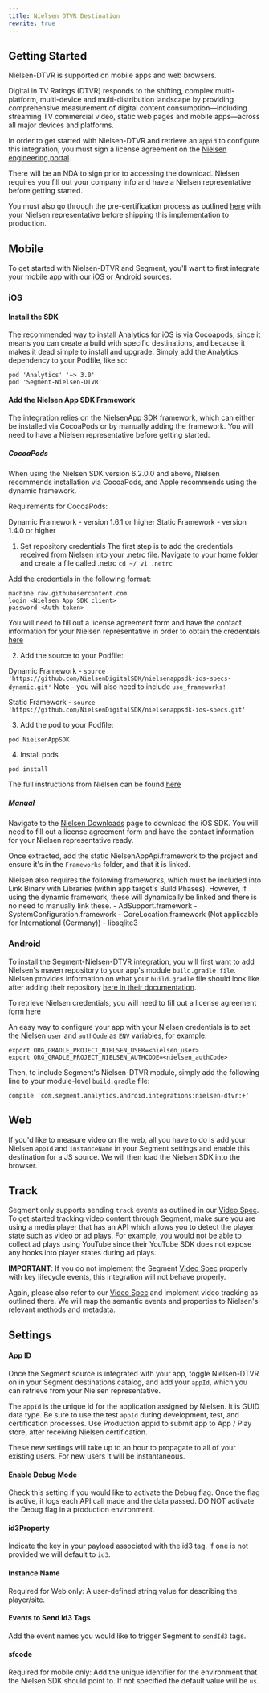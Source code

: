 ```yaml
---
title: Nielsen DTVR Destination
rewrite: true
---
```


<!-- This file is for you to put your documentation in. Without any content in this file, the doc system pulls from the API and then builds a doc from the template in /client/layouts/destinations.html.  To disable/remove the template content, add `rewrite: true` in the metadata at the top of this file. -->
## Getting Started

Nielsen-DTVR is supported on mobile apps and web browsers.

Digital in TV Ratings (DTVR) responds to the shifting, complex multi-platform,
multi-device and multi-distribution landscape by providing comprehensive
measurement of digital content consumption—including streaming TV commercial
video, static web pages and mobile apps—across all major devices and platforms.

In order to get started with Nielsen-DTVR and retrieve an `appid` to configure
this integration, you must sign a license agreement on the [Nielsen engineering
portal](https://engineeringportal.nielsen.com/docs/Main_Page).

There will be an NDA to sign prior to accessing the download. Nielsen requires
you fill out your company info and have a Nielsen representative before getting
started.

You must also go through the pre-certification process as outlined
[here](https://engineeringportal.nielsen.com/docs/Digital_Pre-Certification_Checklist)
with your Nielsen representative before shipping this implementation to
production.

## Mobile

To get started with Nielsen-DTVR and Segment, you'll want to first integrate
your mobile app with our [iOS](/docs/connections/sources/catalog/libraries/mobile/ios/) or
[Android](/docs/connections/sources/catalog/libraries/mobile/android/) sources.

### iOS

#### Install the SDK

The recommended way to install Analytics for iOS is via Cocoapods, since it
means you can create a build with specific destinations, and because it makes
it dead simple to install and upgrade. Simply add the Analytics dependency to
your Podfile, like so:

```
pod 'Analytics' '~> 3.0'
pod 'Segment-Nielsen-DTVR'
```

#### Add the Nielsen App SDK Framework 

The integration relies on the NielsenApp SDK framework, which can either be installed via CocoaPods or by manually
adding the framework. You will need to have a Nielsen representative before
getting started.

##### CocoaPods

When using the Nielsen SDK version 6.2.0.0 and above, Nielsen recommends
installation via CocoaPods, and Apple recommends using the dynamic framework.

Requirements for CocoaPods:

Dynamic Framework - version 1.6.1 or higher
Static Framework - version 1.4.0 or higher

1. Set repository credentials The first step is to add the credentials received
from Nielsen into your .netrc file. Navigate to your home folder and create a
file called .netrc ``` cd ~/ vi .netrc ```

  Add the credentials in the following format:
  ```
  machine raw.githubusercontent.com
  login <Nielsen App SDK client>
  password <Auth token>
  ```

  You will need to fill out a license agreement form and have the contact
  information for your Nielsen representative in order to obtain the
  credentials
  [here](https://engineeringportal.nielsen.com/docs/connections/special:Downloads)

2. Add the source to your Podfile:

  Dynamic Framework - `source 'https://github.com/NielsenDigitalSDK/nielsenappsdk-ios-specs-dynamic.git'`
  Note - you will also need to include `use_frameworks!`

  Static Framework - `source 'https://github.com/NielsenDigitalSDK/nielsenappsdk-ios-specs.git'`

3. Add the pod to your Podfile:

  `pod NielsenAppSDK`

4. Install pods

  `pod install`

The full instructions from Nielsen can be found
[here](https://engineeringportal.nielsen.com/docs/Digital_Measurement_iOS_Artifactory_Guide)

##### Manual

Navigate to the [Nielsen
Downloads](https://engineeringportal.nielsen.com/docs/connections/special:Downloads) page
to download the iOS SDK. You will need to fill out a license agreement form and
have the contact information for your Nielsen representative ready.

Once extracted, add the static NielsenAppApi.framework to the project and
ensure it's in the `Frameworks` folder, and that it is linked.

Nielsen also requires the following frameworks, which must be included into
Link Binary with Libraries (within app target's Build Phases). However, if
using the dynamic framework, these will dynamically be linked and there is no
need to manually link these. - AdSupport.framework -
SystemConfiguration.framework - CoreLocation.framework (Not applicable for
International (Germany)) - libsqlite3

### Android

To install the Segment-Nielsen-DTVR integration, you will first want to add
Nielsen's maven repository to your app's module `build.gradle file`. Nielsen
provides information on what your `build.gradle` file should look like after
adding their repository [here in their
documentation](https://engineeringportal.nielsen.com/docs/Digital_Measurement_Android_Artifactory_Guide#Add_Nielsen_Maven_Repository).

To retrieve Nielsen credentials, you will need to fill out a license agreement
form [here](https://engineeringportal.nielsen.com/docs/connections/special:Downloads)

An easy way to configure your app with your Nielsen credentials is to set the
Nielsen `user` and `authCode` as `ENV` variables, for example:

```
export ORG_GRADLE_PROJECT_NIELSEN_USER=<nielsen_user>
export ORG_GRADLE_PROJECT_NIELSEN_AUTHCODE=<nielsen_authCode>
```

Then, to include Segment's Nielsen-DTVR module, simply add the following line
to your module-level `build.gradle` file:

```
compile 'com.segment.analytics.android.integrations:nielsen-dtvr:+'
```

##  Web

If you'd like to measure video on the web, all you have to do is add your
Nielsen `appId` and `instanceName` in your Segment settings and enable this
destination for a JS source. We will then load the Nielsen SDK into the
browser.

## Track

Segment only supports sending `track` events as outlined in our [Video
Spec](/docs/connections/spec/video/). To get started tracking video content through
Segment, make sure you are using a media player that has an API which allows
you to detect the player state such as video or ad plays. For example, you
would not be able to collect ad plays using YouTube since their YouTube SDK
does not expose any hooks into player states during ad plays.

**IMPORTANT**: If you do not implement the Segment [Video
Spec](/docs/connections/spec/video/) properly with key lifecycle events, this integration
will not behave properly.

Again, please also refer to our [Video Spec](/docs/connections/spec/video/) and implement
video tracking as outlined there. We will map the semantic events and
properties to Nielsen's relevant methods and metadata.

## Settings

#### App ID 
Once the Segment source is integrated with your app, toggle
Nielsen-DTVR on in your Segment destinations catalog, and add your `appId`,
which you can retrieve from your Nielsen representative.

The `appId` is the unique id for the application assigned by Nielsen. It is
GUID data type. Be sure to use the test `appId` during development, test, and
certification processes. Use Production appid to submit app to App / Play
store, after receiving Nielsen certification.

These new settings will take up to an hour to propagate to all of your existing
users. For new users it will be instantaneous.

#### Enable Debug Mode 
Check this setting if you would like to activate the
Debug flag. Once the flag is active, it logs each API call made and the data
passed. DO NOT activate the Debug flag in a production environment.

#### id3Property 
Indicate the key in your payload associated with the id3 tag.
If one is not provided we will default to `id3`.

#### Instance Name 
Required for Web only: A user-defined string value for
describing the player/site.

#### Events to Send Id3 Tags
Add the event names you would like to trigger Segment to `sendId3` tags.

#### sfcode 
Required for mobile only: Add the unique identifier for the
environment that the Nielsen SDK should point to. If not specified the default
value will be `us`.

<!-- Nielsen does not host their framework on a dependency management site such
as Cocoapods nor Maven. You must manually add the framework after installing
the Segment-Nielsen-DTVR dependency. Navigate to [Nielsen's Engineering
Site](https://engineeringportal.nielsen.com/docs/Digital_Downloads) and
download the Video framework. -->
